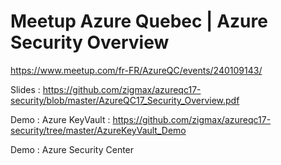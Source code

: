 # Meetup Azure Quebec | Azure Security Overview
https://www.meetup.com/fr-FR/AzureQC/events/240109143/

Slides : https://github.com/zigmax/azureqc17-security/blob/master/AzureQC17_Security_Overview.pdf

Demo : Azure KeyVault : https://github.com/zigmax/azureqc17-security/tree/master/AzureKeyVault_Demo

Demo : Azure Security Center

